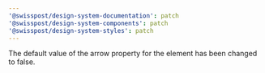 ```yaml
---
'@swisspost/design-system-documentation': patch
'@swisspost/design-system-components': patch
'@swisspost/design-system-styles': patch
---
```


The default value of the arrow property for the <post-tooltip> element has been changed to false.
